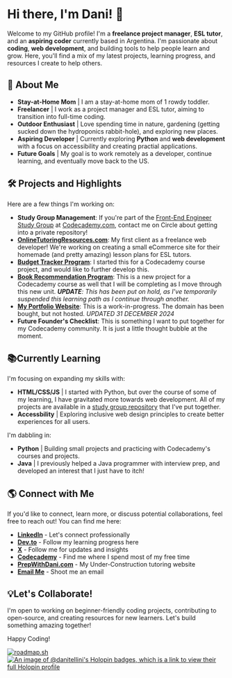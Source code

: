 # Hi there, I'm Dani! 👋

Welcome to my GitHub profile! I'm a **freelance project manager**, **ESL tutor**, and an **aspiring coder** currently based in Argentina. I'm passionate about **coding**, **web development**, and building tools to help people learn and grow. Here, you'll find a mix of my latest projects, learning progress, and resources I create to help others.

## 🌱 About Me

- **Stay-at-Home Mom** | I am a stay-at-home mom of 1 rowdy toddler.
- **Freelancer** | I work as a project manager and ESL tutor, aiming to transition into full-time coding.
- **Outdoor Enthusiast** | Love spending time in nature, gardening (getting sucked down the hydroponics rabbit-hole), and exploring new places.
- **Aspiring Developer** | Currently exploring **Python** and **web development** with a focus on accessibility and creating practial applications.
- **Future Goals** | My goal is to work remotely as a developer, continue learning, and eventually move back to the US.

## 🛠️ Projects and Highlights

Here are a few things I'm working on:

- **Study Group Management**: If you're part of the [Front-End Engineer Study Group](https://www.codecademy.com/learn/paths/front-end-engineer-career-path) at [Codecademy.com](https://www.codecademy.com), contact me on Circle about getting into a private repository!
- **[OnlineTutoringResources.com](https://www.onlinetutoringresources.com)**: My first client as a freelance web developer! We're working on creating a small eCommerce site for their homemade (and pretty amazing) lesson plans for ESL tutors.
- **[Budget Tracker Program](https://github.com/danitellini/Budget-Tracker-Program)**: I started this for a Codecademy course project, and would like to further develop this.
- **[Book Recommendation Program](https://github.com/danitellini/Book-Recommendation-Program)**: This is a new project for a Codecademy course as well that I will be completing as I move through this new unit. ***UPDATE**: This has been put on hold, as I've temporarily suspended this learning path as I continue through another.*
- **[My Portfolio Website](https://danitellini.dev)**: This is a work-in-progress. The domain has been bought, but not hosted. *UPDATED 31 DECEMBER 2024*
- **Future Founder's Checklist**: This is something I want to put together for my Codecademy community. It is just a little thought bubble at the moment.

## 📚Currently Learning

I'm focusing on expanding my skills with:

- **HTML/CSS/JS** | I started with Python, but over the course of some of my learning, I have gravitated more towards web development. All of my projects are available in a [study group repository](https://github.com/danitellini/CodingBuddies) that I've put together.
- **Accessbility** | Exploring inclusive web design principles to create better experiences for all users.

I'm dabbling in:

- **Python** | Building small projects and practicing with Codecademy's courses and projects.
- **Java** | I previously helped a Java programmer with interview prep, and developed an interest that I just have to itch!

## 🌎 Connect with Me

If you'd like to connect, learn more, or discuss potential collaborations, feel free to reach out! You can find me here:

- **[LinkedIn](https://www.linkedin.com/in/danitellini)** - Let's connect professionally
- **[Dev.to](https://dev.to/danitellini)** - Follow my learning progress here
- **[X](https://x.com/DuckieDTellini)** - Follow me for updates and insights
- **[Codecademy](https://www.codecademy.com/profiles/DaniTellini)** - Find me where I spend most of my free time
- **[PrepWithDani.com](https://prepwithdani.com)** - My Under-Construction tutoring website
- **[Email Me](mailto:danit@danitellini.dev)** - Shoot me an email

## 💡Let's Collaborate!

I'm open to working on beginner-friendly coding projects, contributing to open-source, and creating resources for new learners. Let's build something amazing together!

Happy Coding!

[![roadmap.sh](https://roadmap.sh/card/wide/673c9d1639f50dbedc6f323b?variant=dark&roadmaps=frontend)](https://roadmap.sh)
[![An image of @danitellini's Holopin badges, which is a link to view their full Holopin profile](https://holopin.me/danitellini)](https://holopin.io/@danitellini)

<!---
Add Languages/Applications learning/known
--->

<!---
danitellini/danitellini is a ✨ special ✨ repository because its `README.md` (this file) appears on your GitHub profile.
You can click the Preview link to take a look at your changes.
--->
